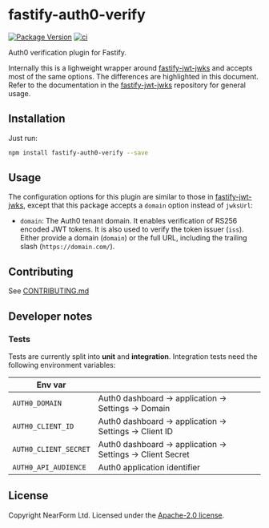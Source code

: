 # fastify-auth0-verify

[![Package Version](https://img.shields.io/npm/v/fastify-auth0-verify.svg)](https://npm.im/fastify-auth0-verify)
[![ci](https://github.com/nearform/fastify-auth0-verify/actions/workflows/ci.yml/badge.svg)](https://github.com/nearform/fastify-auth0-verify/actions/workflows/ci.yml)

Auth0 verification plugin for Fastify. 

Internally this is a lighweight wrapper around [fastify-jwt-jwks](https://github.com/nearform/fastify-jwt-jwks) and accepts most of the same options. The differences are highlighted in this document. Refer to the documentation in the [fastify-jwt-jwks](https://github.com/nearform/fastify-jwt-jwks) repository for general usage.  

## Installation

Just run:

```bash
npm install fastify-auth0-verify --save
```

## Usage

The configuration options for this plugin are similar to those in [fastify-jwt-jwks](https://github.com/nearform/fastify-jwt-jwks), except that this package accepts a `domain` option instead of `jwksUrl`:

- `domain`: The Auth0 tenant domain. It enables verification of RS256 encoded JWT tokens. It is also used to verify the token issuer (`iss`). Either provide a domain (`domain`) or the full URL, including the trailing slash (`https://domain.com/`).

## Contributing

See [CONTRIBUTING.md](./CONTRIBUTING.md)

## Developer notes

### Tests

Tests are currently split into **unit** and **integration**. Integration tests need the following environment variables:

| Env var               |                                                             |
| --------------------- | ----------------------------------------------------------- |
| `AUTH0_DOMAIN`        | Auth0 dashboard -> application -> Settings -> Domain        |
| `AUTH0_CLIENT_ID`     | Auth0 dashboard -> application -> Settings -> Client ID     |
| `AUTH0_CLIENT_SECRET` | Auth0 dashboard -> application -> Settings -> Client Secret |
| `AUTH0_API_AUDIENCE`  | Auth0 application identifier                                |

## License

Copyright NearForm Ltd. Licensed under the [Apache-2.0 license](http://www.apache.org/licenses/LICENSE-2.0).
